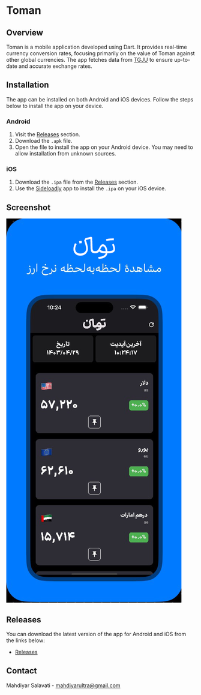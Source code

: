 # Toman

## Overview
Toman is a mobile application developed using Dart. It provides real-time currency conversion rates, focusing primarily on the value of Toman against other global currencies. The app fetches data from [TGJU](https://www.tgju.org/currency) to ensure up-to-date and accurate exchange rates.

## Installation
The app can be installed on both Android and iOS devices. Follow the steps below to install the app on your device.

### Android
1. Visit the [Releases](#releases) section.
2. Download the `.apk` file.
3. Open the file to install the app on your Android device. You may need to allow installation from unknown sources.

### iOS
1. Download the `.ipa` file from the [Releases](#releases) section.
2. Use the [Sideloadly](https://sideloadly.io/) app to install the `.ipa` on your iOS device.

## Screenshot
![App Screenshot](screenshot.png)

## Releases
You can download the latest version of the app for Android and iOS from the links below:
- [Releases](#releases)

## Contact
Mahdiyar Salavati - [mahdiyarultra@gmail.com](mailto:mahdiyarultra@gmail.com)


